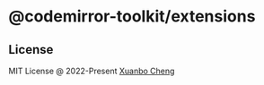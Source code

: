 # @codemirror-toolkit/extensions

## License

MIT License @ 2022-Present [Xuanbo Cheng](https://github.com/exuanbo)
